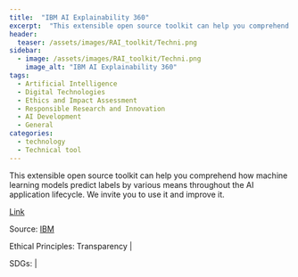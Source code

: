 ```yaml
---
title:  "IBM AI Explainability 360"  
excerpt:  "This extensible open source toolkit can help you comprehend how machine learning models predict labels by various means throughout the AI application lifecycle. We invite you to use it and improve it. (...)"  
header:
  teaser: /assets/images/RAI_toolkit/Techni.png
sidebar:
  - image: /assets/images/RAI_toolkit/Techni.png
    image_alt: "IBM AI Explainability 360"
tags:
  - Artificial Intelligence
  - Digital Technologies
  - Ethics and Impact Assessment
  - Responsible Research and Innovation
  - AI Development
  - General
categories:
  - technology
  - Technical tool
---
```

This extensible open source toolkit can help you comprehend how machine learning models predict labels by various means throughout the AI application lifecycle. We invite you to use it and improve it.

[Link](https://aix360.res.ibm.com)

Source: [IBM](https://research.ibm.com/topics/trustworthy-ai)

Ethical Principles: Transparency | 

SDGs:  | 

